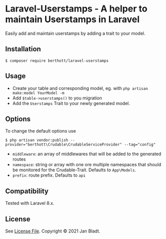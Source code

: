 # Laravel-Userstamps - A helper to maintain Userstamps in Laravel

Easily add and maintain userstamps by adding a trait to your model.

## Installation

```
$ composer require berthott/laravel-userstamps
```

## Usage

* Create your table and corresponding model, eg. with `php artisan make:model YourModel -m`
* Add `$table->userstamps()` to you migration
* Add the `Userstamps` Trait to your newly generated model.

## Options

To change the default options use
```
$ php artisan vendor:publish --provider="berthott\Crudable\CrudableServiceProvider" --tag="config"
```
* `middleware`: an array of middlewares that will be added to the generated routes
* `namespace`: string or array with one ore multiple namespaces that should be monitored for the Crudable-Trait. Defaults to `App\Models`.
* `prefix`: route prefix. Defaults to `api`

## Compatibility

Tested with Laravel 8.x.

## License

See [License File](license.md). Copyright © 2021 Jan Bladt.